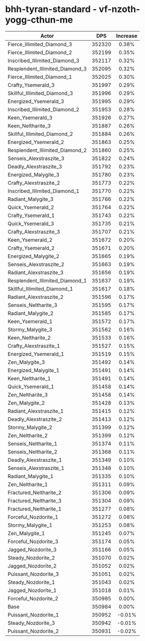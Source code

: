 # bhh-tyran-standard - vf-nzoth-yogg-cthun-me
| Actor | DPS | Increase |
|---|:---:|:---:|
|Fierce_Illimited_Diamond_3|352320|0.38%|
|Fierce_Illimited_Diamond_2|352199|0.35%|
|Inscribed_Illimited_Diamond_3|352117|0.32%|
|Resplendent_Illimited_Diamond_3|352095|0.32%|
|Fierce_Illimited_Diamond_1|352025|0.30%|
|Crafty_Ysemerald_3|351997|0.29%|
|Skillful_Illimited_Diamond_3|351996|0.29%|
|Energized_Ysemerald_3|351995|0.29%|
|Inscribed_Illimited_Diamond_2|351953|0.28%|
|Keen_Ysemerald_3|351926|0.27%|
|Keen_Neltharite_3|351887|0.26%|
|Skillful_Illimited_Diamond_2|351884|0.26%|
|Energized_Ysemerald_2|351863|0.25%|
|Resplendent_Illimited_Diamond_2|351860|0.25%|
|Senseis_Alexstraszite_3|351822|0.24%|
|Deadly_Alexstraszite_3|351792|0.23%|
|Energized_Malygite_3|351780|0.23%|
|Crafty_Alexstraszite_2|351773|0.22%|
|Inscribed_Illimited_Diamond_1|351770|0.22%|
|Radiant_Malygite_3|351766|0.22%|
|Quick_Ysemerald_2|351764|0.22%|
|Crafty_Ysemerald_1|351743|0.22%|
|Quick_Ysemerald_3|351735|0.21%|
|Crafty_Alexstraszite_3|351707|0.21%|
|Keen_Ysemerald_2|351672|0.20%|
|Crafty_Ysemerald_2|351671|0.20%|
|Energized_Malygite_2|351665|0.19%|
|Senseis_Alexstraszite_2|351663|0.19%|
|Radiant_Alexstraszite_3|351656|0.19%|
|Resplendent_Illimited_Diamond_1|351637|0.19%|
|Skillful_Illimited_Diamond_1|351617|0.18%|
|Radiant_Alexstraszite_2|351596|0.17%|
|Senseis_Neltharite_3|351595|0.17%|
|Radiant_Malygite_2|351585|0.17%|
|Keen_Ysemerald_1|351572|0.17%|
|Stormy_Malygite_3|351562|0.16%|
|Keen_Neltharite_2|351533|0.16%|
|Crafty_Alexstraszite_1|351527|0.15%|
|Energized_Ysemerald_1|351519|0.15%|
|Zen_Malygite_3|351492|0.14%|
|Energized_Malygite_1|351491|0.14%|
|Keen_Neltharite_1|351491|0.14%|
|Quick_Ysemerald_1|351458|0.14%|
|Zen_Neltharite_3|351458|0.14%|
|Zen_Malygite_2|351428|0.13%|
|Radiant_Alexstraszite_1|351415|0.12%|
|Deadly_Alexstraszite_2|351413|0.12%|
|Stormy_Malygite_2|351399|0.12%|
|Zen_Neltharite_2|351399|0.12%|
|Senseis_Neltharite_1|351374|0.11%|
|Senseis_Neltharite_2|351368|0.11%|
|Deadly_Alexstraszite_1|351349|0.10%|
|Senseis_Alexstraszite_1|351348|0.10%|
|Radiant_Malygite_1|351335|0.10%|
|Zen_Neltharite_1|351311|0.09%|
|Fractured_Neltharite_2|351306|0.09%|
|Fractured_Neltharite_3|351304|0.09%|
|Fractured_Neltharite_1|351277|0.08%|
|Forceful_Nozdorite_1|351272|0.08%|
|Stormy_Malygite_1|351253|0.08%|
|Zen_Malygite_1|351245|0.07%|
|Forceful_Nozdorite_3|351174|0.05%|
|Jagged_Nozdorite_3|351166|0.05%|
|Steady_Nozdorite_2|351070|0.02%|
|Jagged_Nozdorite_2|351052|0.02%|
|Puissant_Nozdorite_3|351051|0.02%|
|Steady_Nozdorite_1|351043|0.02%|
|Jagged_Nozdorite_1|351018|0.01%|
|Forceful_Nozdorite_2|350985|0.00%|
|Base|350984|0.00%|
|Puissant_Nozdorite_1|350952|-0.01%|
|Steady_Nozdorite_3|350942|-0.01%|
|Puissant_Nozdorite_2|350931|-0.02%|

